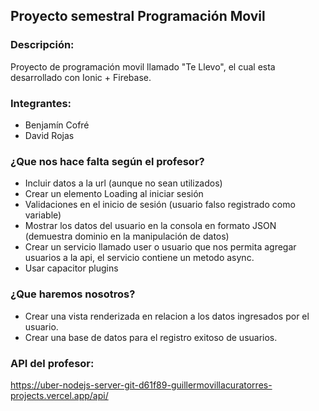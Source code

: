## Proyecto semestral Programación Movil

### Descripción:
Proyecto de programación movil llamado "Te Llevo", el cual esta desarrollado con Ionic + Firebase.

### Integrantes:

- Benjamín Cofré
- David Rojas

### ¿Que nos hace falta según el profesor?

- Incluir datos a la url (aunque no sean utilizados)
- Crear un elemento Loading al iniciar sesión
- Validaciones en el inicio de sesión (usuario falso registrado como variable)
- Mostrar los datos del usuario en la consola en formato JSON (demuestra dominio en la manipulación de datos)
- Crear un servicio llamado user o usuario que nos permita agregar usuarios a la api, el servicio contiene un metodo async.
- Usar capacitor plugins

### ¿Que haremos nosotros?

- Crear una vista renderizada en relacion a los datos ingresados por el usuario.
- Crear una base de datos para el registro exitoso de usuarios.

### API del profesor:
https://uber-nodejs-server-git-d61f89-guillermovillacuratorres-projects.vercel.app/api/
